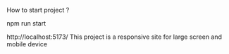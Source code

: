 How to start project ?

npm run start

http://localhost:5173/ This project is  a responsive site for large screen and mobile device
